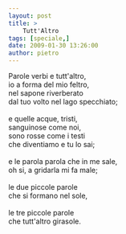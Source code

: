 ```yaml
---
layout: post
title: >
    Tutt'Altro
tags: [speciale,]
date: 2009-01-30 13:26:00
author: pietro
---
```

Parole verbi e tutt'altro,<br/>io a forma del mio feltro,<br/>nel sapone riverberato<br/>dal tuo volto nel lago specchiato;<br/><br/>e quelle acque, tristi,<br/>sanguinose come noi,<br/>sono rosse come i testi<br/>che diventiamo e tu lo sai;<br/><br/>e le parola parola che in me sale,<br/>oh si, a gridarla mi fa male;<br/><br/>le due piccole parole<br/>che si formano nel sole,<br/><br/>le tre piccole parole<br/>che tutt'altro girasole.
